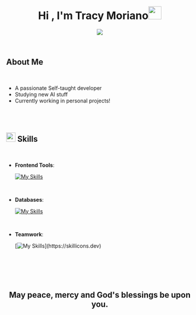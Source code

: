 <h1 align="center"><b>Hi , I'm Tracy Moriano</b><img src="https://media.giphy.com/media/hvRJCLFzcasrR4ia7z/giphy.gif" width="35"></h1>
<!--  -->
<p align="center">
  <a href="https://github.com/DenverCoder1/readme-typing-svg"><img src="https://readme-typing-svg.herokuapp.com?font=Time+New+Roman&color=cyan&size=25&center=true&vCenter=true&width=600&height=100&lines=Frontend+Developer;Software+Engineer;Apassionate+by+technology"></a>
</p>

<br>

## About Me

<br>

- A passionate Self-taught developer 
- Studying new AI stuff 
- Currently working in personal projects! 

<br><br>


## <img src="https://media2.giphy.com/media/QssGEmpkyEOhBCb7e1/giphy.gif?cid=ecf05e47a0n3gi1bfqntqmob8g9aid1oyj2wr3ds3mg700bl&rid=giphy.gif" width ="25"><b> Skills</b>
<br>

<p align="center">

- **Frontend Tools**:
    
    [![My Skills](https://skillicons.dev/icons?i=html,css,js,react)](https://skillicons.dev)

<br>

- **Databases**:

    [![My Skills](https://skillicons.dev/icons?i=mysql,sqlite,postgres,mongodb,supabase)](https://skillicons.dev)

<br>

- **Teamwork**:

    [![My Skills](https://skillicons.dev/icons?i=git,github,discord,gmail,)](https://skillicons.dev)	

<br>

<br>
<br>
<br>

<div align='center'>

## <b>May peace, mercy and God's blessings be upon you.</b>

</div>
<br>
<br>
